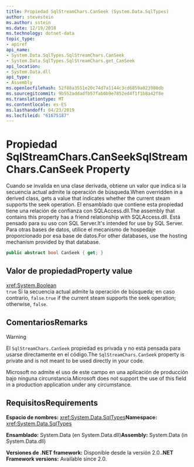 ```yaml
---
title: Propiedad SqlStreamChars.CanSeek (System.Data.SqlTypes)
author: stevestein
ms.author: sstein
ms.date: 12/19/2018
ms.technology: dotnet-data
topic_type:
- apiref
api_name:
- System.Data.SqlTypes.SqlStreamChars.CanSeek
- System.Data.SqlTypes.SqlStreamChars.get_CanSeek
api_location:
- System.Data.dll
api_type:
- Assembly
ms.openlocfilehash: 52f88a3551e20c74d7a1144c3cd6859a023980db
ms.sourcegitcommit: 9b552addadfb57fab0b9e7852ed4f1f1b8a42f8e
ms.translationtype: MT
ms.contentlocale: es-ES
ms.lasthandoff: 04/23/2019
ms.locfileid: "61675187"
---
```

# <a name="sqlstreamcharscanseek-property"></a><span data-ttu-id="f9990-102">Propiedad SqlStreamChars.CanSeek</span><span class="sxs-lookup"><span data-stu-id="f9990-102">SqlStreamChars.CanSeek Property</span></span>

<span data-ttu-id="f9990-103">Cuando se invalida en una clase derivada, obtiene un valor que indica si la secuencia actual admite la operación de búsqueda.</span><span class="sxs-lookup"><span data-stu-id="f9990-103">When overridden in a derived class, gets a value that indicates whether the current steam supports the seek operation.</span></span> <span data-ttu-id="f9990-104">El ensamblado que contiene esta propiedad tiene una relación de confianza con SQLAccess.dll.</span><span class="sxs-lookup"><span data-stu-id="f9990-104">The assembly that contains this property has a friend relationship with SQLAccess.dll.</span></span> <span data-ttu-id="f9990-105">Está pensado para su uso con SQL Server.</span><span class="sxs-lookup"><span data-stu-id="f9990-105">It's intended for use by SQL Server.</span></span> <span data-ttu-id="f9990-106">Para otras bases de datos, utilice el mecanismo de hospedaje proporcionado por esa base de datos.</span><span class="sxs-lookup"><span data-stu-id="f9990-106">For other databases, use the hosting mechanism provided by that database.</span></span>

```csharp
public abstract bool CanSeek { get; }
```

## <a name="property-value"></a><span data-ttu-id="f9990-107">Valor de propiedad</span><span class="sxs-lookup"><span data-stu-id="f9990-107">Property value</span></span>

<xref:System.Boolean>\
<span data-ttu-id="f9990-108">`true` Si la secuencia actual admite la operación de búsqueda; en caso contrario, `false`.</span><span class="sxs-lookup"><span data-stu-id="f9990-108">`true` if the current steam supports the seek operation; otherwise, `false`.</span></span>

## <a name="remarks"></a><span data-ttu-id="f9990-109">Comentarios</span><span class="sxs-lookup"><span data-stu-id="f9990-109">Remarks</span></span>

> [!WARNING]
> <span data-ttu-id="f9990-110">El `SqlStreamChars.CanSeek` propiedad es privada y no está pensada para usarse directamente en el código.</span><span class="sxs-lookup"><span data-stu-id="f9990-110">The `SqlStreamChars.CanSeek` property is private and is not meant to be used directly in your code.</span></span>
>
> <span data-ttu-id="f9990-111">Microsoft no admite el uso de este campo en una aplicación de producción bajo ninguna circunstancia.</span><span class="sxs-lookup"><span data-stu-id="f9990-111">Microsoft does not support the use of this field in a production application under any circumstance.</span></span>

## <a name="requirements"></a><span data-ttu-id="f9990-112">Requisitos</span><span class="sxs-lookup"><span data-stu-id="f9990-112">Requirements</span></span>

<span data-ttu-id="f9990-113">**Espacio de nombres:** <xref:System.Data.SqlTypes></span><span class="sxs-lookup"><span data-stu-id="f9990-113">**Namespace:** <xref:System.Data.SqlTypes></span></span>

<span data-ttu-id="f9990-114">**Ensamblado:** System.Data (en System.Data.dll)</span><span class="sxs-lookup"><span data-stu-id="f9990-114">**Assembly:** System.Data (in System.Data.dll)</span></span>

<span data-ttu-id="f9990-115">**Versiones de .NET framework:** Disponible desde la versión 2.0.</span><span class="sxs-lookup"><span data-stu-id="f9990-115">**.NET Framework versions:** Available since 2.0.</span></span>